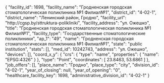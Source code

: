 {
    "facility_id": 1698,
    "facility_name": "Гродненская городская стоматологическая поликлиника №1 Филиал№1",
    "district_id": "4-02-1",
    "district_name": "Ленинский район, Гродно",
    "facility_url": "http:\/\/cgsp.by\/sttruktura-polikliniki",
    "facility_address": "ул. Ожешко",
    "title": "Гродненская городская стоматологическая поликлиника №1 Филиал№1",
    "facility_type": "Государственные стоматологические поликлиники",
    "ap_1": "49",
    "name": "Гродненская городская стоматологическая поликлиника №1 Филиал№1",
    "state": "public institution",
    "stats": [],
    "med_id": 10242743,
    "address": "ул. Ожешко",
    "devices": [],
    "coord_x_y": {
        "crs": {
            "type": "name",
            "properties": {
                "name": "EPSG:4326"
            }
        },
        "type": "Point",
        "coordinates": [
            23.8463,
            53.6861
        ]
    },
    "job_offers": [],
    "place_name": "Гродно",
    "place_type": "city",
    "division_id": "4-02-1",
    "year_of_closing": null,
    "year_of_opening": "0",
    "healthcare_facility_key": 1698,
    "administrative_division_id": "4-02-1"
}